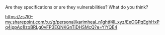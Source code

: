 Are they specifications or are they vulnerabilities? What do you think?

https://zs7l0-my.sharepoint.com/:u:/g/personal/karimheal_n1ghtf4ll_xyz/EeOGPqEghHxPq4ippAo1IzoBRLg0vFP3EQNKGnTiDHSMcQ?e=YlYQE4
